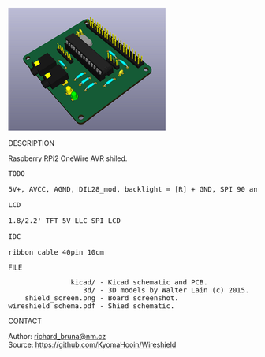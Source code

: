 ![Shield](https://github.com/KyomaHooin/Wireshield/raw/master/shield_screen.png "screenshot")

DESCRIPTION

Raspberry RPi2 OneWire AVR shiled.

<pre>
TODO

5V+, AVCC, AGND, DIL28_mod, backlight = [R] + GND, SPI 90 angle + 5V digital

LCD

1.8/2.2' TFT 5V LLC SPI LCD

IDC

ribbon cable 40pin 10cm
</pre>
FILE
<pre>
               kicad/ - Kicad schematic and PCB.
                  3d/ - 3D models by Walter Lain (c) 2015.
    shield_screen.png - Board screenshot.
wireshield_schema.pdf - Shied schematic.
</pre>
CONTACT

Author: richard_bruna@nm.cz<br>
Source: https://github.com/KyomaHooin/Wireshield

